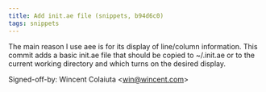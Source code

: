 ```yaml
---
title: Add init.ae file (snippets, b94d6c0)
tags: snippets
---
```


The main reason I use aee is for its display of line/column information. This commit adds a basic init.ae file that should be copied to \~/.init.ae or to the current working directory and which turns on the desired display.

Signed-off-by: Wincent Colaiuta &lt;win@wincent.com&gt;
